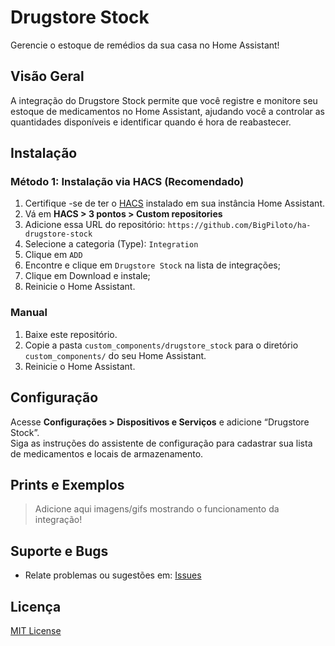 # Drugstore Stock

Gerencie o estoque de remédios da sua casa no Home Assistant!

## Visão Geral

A integração do Drugstore Stock permite que você registre e monitore seu estoque de medicamentos no Home Assistant, ajudando você a controlar as quantidades disponíveis e identificar quando é hora de reabastecer.

## Instalação

### Método 1: Instalação via HACS  (Recomendado)

1. Certifique -se de ter o [HACS](https://hacs.xyz/) instalado em sua instância Home Assistant.
1. Vá em **HACS > 3 pontos > Custom repositories**
2. Adicione essa URL do repositório: `https://github.com/BigPiloto/ha-drugstore-stock`
3. Selecione a categoria (Type): `Integration`
4. Clique em `ADD`
5. Encontre e clique em `Drugstore Stock` na lista de integrações;
6. Clique em Download e instale;
7. Reinicie o Home Assistant.

### Manual

1. Baixe este repositório.
2. Copie a pasta `custom_components/drugstore_stock` para o diretório `custom_components/` do seu Home Assistant.
3. Reinicie o Home Assistant.

## Configuração

Acesse **Configurações > Dispositivos e Serviços** e adicione “Drugstore Stock”.  
Siga as instruções do assistente de configuração para cadastrar sua lista de medicamentos e locais de armazenamento.

## Prints e Exemplos

> Adicione aqui imagens/gifs mostrando o funcionamento da integração!

## Suporte e Bugs

- Relate problemas ou sugestões em: [Issues](https://github.com/BigPiloto/ha-drugstore-stock/issues)

## Licença

[MIT License](LICENSE)
